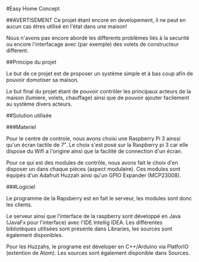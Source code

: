 #Easy Home Concept

##AVERTISEMENT
Ce projet étant encore en developement, il ne peut en aucun cas étres utilisé en l'état dans une maison!

Nous n'avons pas encore abordé les differents problèmes liés à la securité ou encore l'interfacage avec (par exemple)
des volets de constructeur different.


##Principe du projet

Le but de ce projet est de proposer un système simple et à bas coup afin de pouvoir domotiser sa maison.

Le but final du projet étant de pouvoir contrôler les principaux acteurs de la maison (lumiere, volets, chauffage) ainsi que de pouvoir ajouter facilement au système divers acteurs.

##Solution utilisée

###Materiel

Pour le centre de controle, nous avons choisi une Raspberry Pi 3 ainssi qu'un écran tactile de 7".
Le choix s'est posé sur la Raspberry pi 3 car elle dispose du Wifi a l'origine ainsi que la facilité de connection d'un écran.

Pour ce qui est des modules de contrôle, nous avons fait le choix d'en disposer un dans chaque pièces (aspect modulaire). Ces modules sont équipés d'un Adafruit Huzzah ainsi qu'un GPIO Expander (MCP23008).


###Logiciel

Le programme de la Rapsberry est en fait le serveur, les modules sont donc les clients.

Le serveur ainsi que l'interface de la raspberry sont développé en Java (JavaFx pour l'interface) avec l'IDE Intellig IDEA.
Les différentes bibliotèques utilisées sont présente dans Libraries, les sources sont également disponibles.

Pour les Huzzahs, le programe est déveloper en C++/Arduino via PlatforIO (extention de Atom).
Les sources sont également disponible dans Sources.
